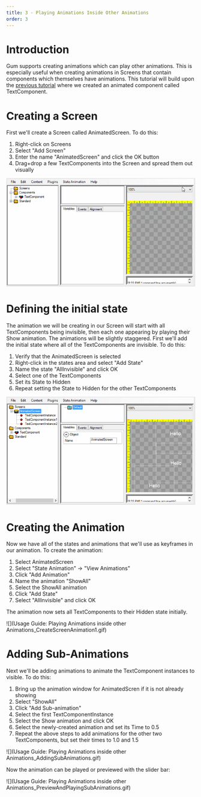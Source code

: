 ```yaml
---
title: 3 - Playing Animations Inside Other Animations
order: 3
---
```



# Introduction

Gum supports creating animations which can play other animations.  This is especially useful when creating animations in Screens that contain components which themselves have animations.  This tutorial will build upon the [previous tutorial](Usage-Guide_-Creating-an-Animation) where we created an animated component called TextComponent.

# Creating a Screen

First we'll create a Screen called AnimatedScreen.  To do this:

1. Right-click on Screens
1. Select "Add Screen"
1. Enter the name "AnimatedScreen" and click the OK button
1. Drag+drop a few TextComponents into the Screen and spread them out visually

![](AddScreenAndText.gif)

# Defining the initial state

The animation we will be creating in our Screen will start with all TextComponents being invisible, then each one appearing by playing their Show animation.  The animations will be slightly staggered.  First we'll add the initial state where all of the TextComponents are invisible.  To do this:

1. Verify that the AnimatedScreen is selected
1. Right-click in the states area and select "Add State"
1. Name the state "AllInvisible" and click OK
1. Select one of the TextComponents 
1. Set its State to Hidden
1. Repeat setting the State to Hidden for the other TextComponents

![](MakeAllInvisibleState.gif)

# Creating the Animation

Now we have all of the states and animations that we'll use as keyframes in our animation.  To create the animation:

1. Select AnimatedScreen
1. Select "State Animation" -> "View Animations"
1. Click "Add Animation"
1. Name the animation "ShowAll"
1. Select the ShowAll animation
1. Click "Add State"
1. Select "AllInvisible" and click OK

The animation now sets all TextComponents to their Hidden state initially.

![](Usage Guide: Playing Animations inside other Animations_CreateScreenAnimation1.gif)

# Adding Sub-Animations

Next we'll be adding animations to animate the TextComponent instances to visible.  To do this:

1. Bring up the animation window for AnimatedScren if it is not already showing
1. Select "ShowAll"
1. Click "Add Sub-animation"
1. Select the first TextComponentInstance
1. Select the Show animation and click OK
1. Select the newly-created animation and set its Time to 0.5
1. Repeat the above steps to add animations for the other two TextComponents, but set their times to 1.0 and 1.5

![](Usage Guide: Playing Animations inside other Animations_AddingSubAnimations.gif)

Now the animation can be played or previewed with the slider bar:

![](Usage Guide: Playing Animations inside other Animations_PreviewAndPlayingSubAnimations.gif)